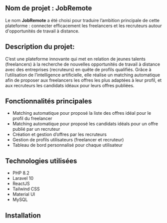 ## Nom de projet : JobRemote
Le nom **JobRemote** a été choisi pour traduire l’ambition principale de cette plateforme : connecter efficacement les freelancers et les recruteurs autour d'opportunités de travail à distance.

## Description du projet:
C’est une plateforme innovante qui met en relation de jeunes talents (freelancers) à la recherche de nouvelles opportunités de travail à distance avec des entreprises (recruteurs) en quête de profils qualifiés. Grâce à l’utilisation de l’intelligence artificielle, elle réalise un matching automatique afin de proposer aux freelancers les offres les plus adaptées à leur profil, et aux recruteurs les candidats idéaux pour leurs offres publiées.

## Fonctionnalités principales

- Matching automatique pour proposé la liste des offres idéal pour le profil du freelancer
- Matching automatique pour proposé les candidats idéals pour un offre publié par un recruteur
- Création et gestion d’offres par les recruteurs
- Gestion de profils utilisateurs (freelancer et recruteur)
- Tableau de bord personnalisé pour chaque utilisateur

## Technologies utilisées

- PHP 8.2
- Laravel 10
- ReactJS
- Tailwind CSS
- Material UI
- MySQL

## Installation